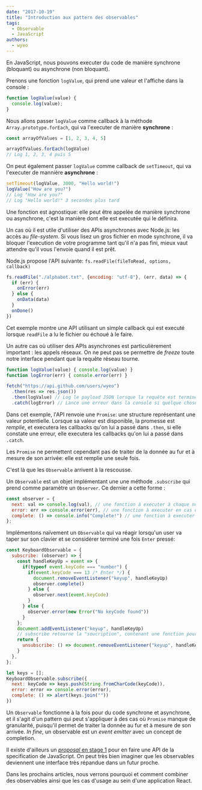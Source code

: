 ```yaml
---
date: "2017-10-19"
title: "Introduction aux pattern des observables"
tags:
  - Observable
  - JavaScript
authors:
  - wyeo
---
```


En JavaScript, nous pouvons executer du code de manière synchrone (bloquant)
ou asynchrone (non bloquant).

Prenons une fonction `logValue`, qui prend une valeur et l'affiche dans la console :

```javascript
function logValue(value) {
  console.log(value);
}
```

Nous allons passer `logValue` comme callback à la méthode `Array.prototype.forEach`, qui va l'executer de manière **synchrone** :

```JavaScript
const arrayOfValues = [1, 2, 3, 4, 5]

arrayOfValues.forEach(logValue)
// Log 1, 2, 3, 4 puis 5
```

On peut également passer `logValue` comme callback de `setTimeout`, qui va l'executer de mannière **asynchrone** :

```JavaScript
setTimeout(logValue, 3000, "Hello world!")
logValue("How are you?")
// Log "How are you?"
// Log "Hello world!" 3 secondes plus tard
```

Une fonction est agnostique: elle peut être appelée de manière synchrone ou asynchrone, c'est la manière dont elle est executée qui le définira.

Un cas où il est utile d'utiliser des APIs asynchrones avec Node.js: les accès au *file-system*.
Si vous lisez un gros fichier en mode synchrone, il va bloquer l'execution de votre programme tant qu'il n'a pas fini, mieux vaut attendre qu'il vous l'envoie quand il est prêt.

Node.js propose l'API suivante: `fs.readFile(fileToRead, options, callback)`

``` JavaScript
fs.readFile("./alphabet.txt", {encoding: "utf-8"}, (err, data) => {
  if (err) {
    onError(err)
  } else {
    onData(data)
  }
  onDone()
})
```

Cet exemple montre une API utilisant un simple callback qui est executé lorsque `readFile` a lu le fichier ou échoué à le faire.

Un autre cas où utiliser des APIs asynchrones est particulièrement important : les appels réseaux. On ne peut pas se permettre de *freeze* toute notre interface pendant que la requête réseau tourne.

```JavaScript
function logValue(value) { console.log(value) }
function logError(err) { console.error(err) }

fetch("https://api.github.com/users/wyeo")
  .then(res => res.json())
  .then(logValue) // Log le payload JSON lorsque la requête est terminée
  .catch(logError) // Lance une erreur dans la console si quelque chose s'est mal passé
```

Dans cet exemple, l'API renvoie une `Promise`: une structure représentant une valeur potentielle. Lorsque sa valeur est disponible, la promesse est *remplie*, et executera les callbacks qu'on lui a passé dans `.then`, si elle constate une erreur, elle executera les callbacks qu'on lui a passé dans `.catch`.

Les `Promise` ne permettent cependant pas de traiter de la donnée au fur et à mesure de son arrivée: elle est remplie une seule fois.

C'est là que les `Observable` arrivent à la rescousse.

Un `Observable` est un objet implémentant une une méthode `.subscribe` qui prend comme paramètre un `Observer`. Ce dernier a cette forme :

```javascript
const observer = {
  next: val => console.log(val), // une fonction à executer à chaque nouvel évenement
  error: err => console.error(err), // une fonction à executer en cas d'erreur
  complete: () => console.info("Complete!") // une fonction à executer lorsque l'observable a fini
};
```

Implémentons naïvement un `Observable` qui va réagir lorsqu'un user va taper sur son clavier et se considérer terminé une fois `Enter` pressé:

```javascript
const KeyboardObservable = {
  subscribe: (observer) => {
    const handleKeyUp = event => {
      if(typeof event.keyCode === "number") {
        if(event.keyCode === 13 /* Enter */) {
          document.removeEventListener("keyup", handleKeyUp)
          observer.complete()
        } else {
          observer.next(event.keyCode)
        }
      } else {
        observer.error(new Error("No keyCode found"))
      }
    };
    document.addEventListener("keyup", handleKeyUp)
    // subscribe retourne la "soucription", contenant une fonction pour la stopper
    return {
      unsubscribe: () => document.removeEventListener("keyup", handleKeyUp)
    }
  },
};

let keys = [];
KeyboardObservable.subscribe({
  next: keyCode => keys.push(String.fromCharCode(keyCode)),
  error: error => console.error(error),
  complete: () => alert(keys.join(""))
})
```

Un `Observable` fonctionne à la fois pour du code synchrone et asynchrone, et il s'agit d'un pattern qui peut s'appliquer à des cas où `Promise` manque de granularité, puisqu'il permet de traiter la donnée au fur et à mesure de son arrivée. *In fine*, un observable est un *event emitter* avec un concept de completion.

Il existe d'ailleurs un [*proposal* en stage 1](https://tc39.github.io/proposal-observable/) pour en faire une API de la specification de JavaScript. On peut très bien imaginer que les observables deviennent une interface très répandue dans un futur proche.

Dans les prochains articles, nous verrons pourquoi et comment combiner des observables ainsi que les cas d'usage au sein d'une application React.

